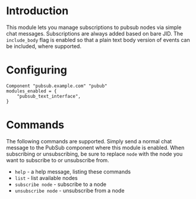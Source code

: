 # Introduction

This module lets you manage subscriptions to pubsub nodes via simple
chat messages. Subscriptions are always added based on bare JID. The
`include_body` flag is enabled so that a plain text body version of
events can be included, where supported.

# Configuring

``` {.lua}
Component "pubsub.example.com" "pubub"
modules_enabled = {
    "pubsub_text_interface",
}
```

# Commands

The following commands are supported. Simply send a normal chat message
to the PubSub component where this module is enabled. When subscribing
or unsubscribing, be sure to replace `node` with the node you want to
subscribe to or unsubscribe from.

-   `help` - a help message, listing these commands
-   `list` - list available nodes
-   `subscribe node` - subscribe to a node
-   `unsubscribe node` - unsubscribe from a node

